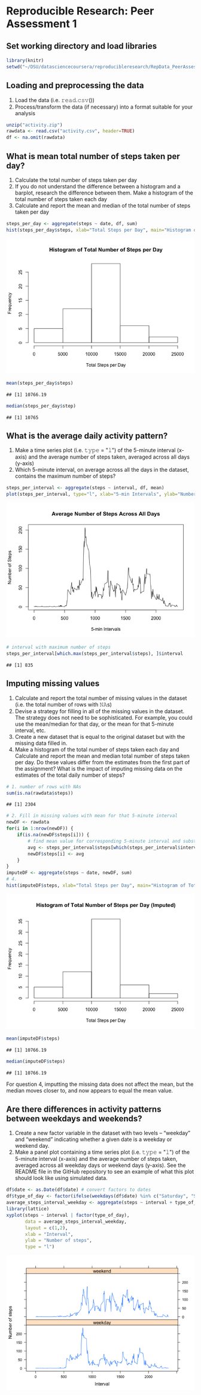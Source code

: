 # Reproducible Research: Peer Assessment 1



## Set working directory and load libraries

```r
library(knitr)
setwd("~/DSU/datasciencecoursera/reproducibleresearch/RepData_PeerAssessment1")
```


## Loading and preprocessing the data
1. Load the data (i.e. 𝚛𝚎𝚊𝚍.𝚌𝚜𝚟())
2. Process/transform the data (if necessary) into a format suitable for your analysis

```r
unzip("activity.zip")
rawdata <- read.csv("activity.csv", header=TRUE)
df <- na.omit(rawdata)
```

## What is mean total number of steps taken per day?
1. Calculate the total number of steps taken per day
2. If you do not understand the difference between a histogram and a barplot, research the difference between them. Make a histogram of the total number of steps taken each day
3. Calculate and report the mean and median of the total number of steps taken per day

```r
steps_per_day <- aggregate(steps ~ date, df, sum)
hist(steps_per_day$steps, xlab="Total Steps per Day", main="Histogram of Total Number of Steps per Day")
```

![](figure/unnamed-chunk-3-1.png)<!-- -->

```r
mean(steps_per_day$steps)
```

```
## [1] 10766.19
```

```r
median(steps_per_day$step)
```

```
## [1] 10765
```

## What is the average daily activity pattern?
1. Make a time series plot (i.e. 𝚝𝚢𝚙𝚎 = "𝚕") of the 5-minute interval (x-axis) and the average number of steps taken, averaged across all days (y-axis)
2. Which 5-minute interval, on average across all the days in the dataset, contains the maximum number of steps?

```r
steps_per_interval <- aggregate(steps ~ interval, df, mean)
plot(steps_per_interval, type="l", xlab="5-min Intervals", ylab="Number of Steps", main="Average Number of Steps Across All Days" )
```

![](figure/unnamed-chunk-4-1.png)<!-- -->

```r
# interval with maximum number of steps
steps_per_interval[which.max(steps_per_interval$steps), ]$interval
```

```
## [1] 835
```


## Imputing missing values
1. Calculate and report the total number of missing values in the dataset (i.e. the total number of rows with 𝙽𝙰s)
2. Devise a strategy for filling in all of the missing values in the dataset. The strategy does not need to be sophisticated. For example, you could use the mean/median for that day, or the mean for that 5-minute interval, etc.
3. Create a new dataset that is equal to the original dataset but with the missing data filled in.
4. Make a histogram of the total number of steps taken each day and Calculate and report the mean and median total number of steps taken per day. Do these values differ from the estimates from the first part of the assignment? What is the impact of imputing missing data on the estimates of the total daily number of steps?

```r
# 1. number of rows with NAs
sum(is.na(rawdata$steps))
```

```
## [1] 2304
```

```r
# 2. Fill in missing values with mean for that 5-minute interval
newDF <- rawdata
for(i in 1:nrow(newDF)) {
    if(is.na(newDF$steps[i])) {
        # find mean value for corresponding 5-minute interval and substitute avg steps for the NA
        avg <- steps_per_interval$steps[which(steps_per_interval$interval == newDF$interval[i])]
        newDF$steps[i] <- avg
    }
}
imputeDF <- aggregate(steps ~ date, newDF, sum)
# 4. 
hist(imputeDF$steps, xlab="Total Steps per Day", main="Histogram of Total Number of Steps per Day (Imputed)")
```

![](figure/unnamed-chunk-5-1.png)<!-- -->

```r
mean(imputeDF$steps)
```

```
## [1] 10766.19
```

```r
median(imputeDF$steps)
```

```
## [1] 10766.19
```
For question 4, imputting the missing data does not affect the mean, but the median moves closer to, and now appears to equal the mean value. 

## Are there differences in activity patterns between weekdays and weekends?
1. Create a new factor variable in the dataset with two levels – “weekday” and “weekend” indicating whether a given date is a weekday or weekend day.
2. Make a panel plot containing a time series plot (i.e. 𝚝𝚢𝚙𝚎 = "𝚕") of the 5-minute interval (x-axis) and the average number of steps taken, averaged across all weekday days or weekend days (y-axis). See the README file in the GitHub repository to see an example of what this plot should look like using simulated data.


```r
df$date <- as.Date(df$date) # convert factors to dates
df$type_of_day <- factor(ifelse(weekdays(df$date) %in% c("Saturday", "Sunday"), "weekend", "weekday"), levels=c("weekday", "weekend"))
average_steps_interval_weekday <- aggregate(steps ~ interval + type_of_day, df, mean)
library(lattice)
xyplot(steps ~ interval | factor(type_of_day), 
       data = average_steps_interval_weekday,
       layout = c(1,2),
       xlab = "Interval",
       ylab = "Number of steps",
       type = "l")
```

![](figure/unnamed-chunk-6-1.png)<!-- -->
